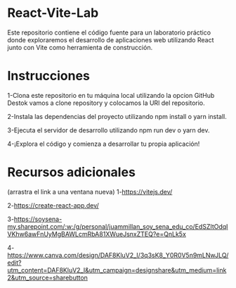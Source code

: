 # React-Vite-Lab
Este repositorio contiene el código fuente para un laboratorio práctico donde exploraremos el desarrollo de aplicaciones web utilizando React junto con Vite como herramienta de construcción.

# Instrucciones
1-Clona este repositorio en tu máquina local utilizando la opcion GitHub Destok vamos a clone repository y colocamos la URl del repositorio.

2-Instala las dependencias del proyecto utilizando npm install o yarn install.

3-Ejecuta el servidor de desarrollo utilizando npm run dev o yarn dev.

4-¡Explora el código y comienza a desarrollar tu propia aplicación!


# Recursos adicionales
(arrastra el link a una ventana nueva)
1-https://vitejs.dev/ 

2-https://create-react-app.dev/ 

3-https://soysena-my.sharepoint.com/:w:/g/personal/juammillan_soy_sena_edu_co/EdSZItOdqIVKhw6awFnUyMgBAWLcmRbA81XWueJsnxZTEQ?e=QnLk5x

4-https://www.canva.com/design/DAF8KluV2_I/3q3sK8_Y0R0V5n9mLNwJLQ/edit?utm_content=DAF8KluV2_I&utm_campaign=designshare&utm_medium=link2&utm_source=sharebutton
